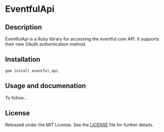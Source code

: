 EventfulApi
===========

Description
-----------

EventfulApi is a Ruby library for accessing the eventful.com API. It supports
their new OAuth authentication method.

Installation
------------
    gem install eventful_api

Usage and documenation
----------------------

To follow...

License
-------
Released under the MIT License.  See the [LICENSE][license] file for further details.

[license]: https://github.com/tekin/eventful_api/blob/master/LICENSE.md
